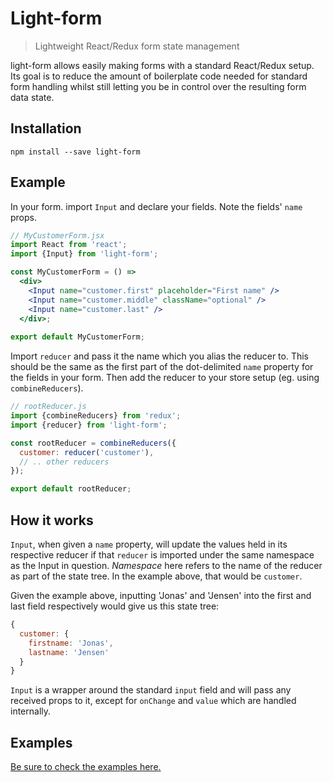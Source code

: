 Light-form
=========================
> Lightweight React/Redux form state management

light-form allows easily making forms with a standard React/Redux setup. 
Its goal is to reduce the amount of boilerplate code needed for standard form
handling whilst still letting you be in control over the resulting form data state.

## Installation
```
npm install --save light-form  
```

## Example
In your form. import `Input` and declare your fields. Note the fields' `name` props.
```jsx harmony
// MyCustomerForm.jsx
import React from 'react';
import {Input} from 'light-form';

const MyCustomerForm = () =>
  <div>
    <Input name="customer.first" placeholder="First name" />
    <Input name="customer.middle" className="optional" />
    <Input name="customer.last" />
  </div>;
    
export default MyCustomerForm;
```

Import `reducer` and pass it the name which you alias the reducer to. This should be the same
as the first part of the dot-delimited `name` property for the fields in your form.
Then add the reducer to your store setup (eg. using ``combineReducers``).
```jsx harmony
// rootReducer.js
import {combineReducers} from 'redux';
import {reducer} from 'light-form';

const rootReducer = combineReducers({
  customer: reducer('customer'),
  // .. other reducers
});

export default rootReducer;
```

## How it works
`Input`, when given a `name` property, will update the values held in its respective reducer if that 
`reducer` is imported under the same namespace as the Input in question. *Namespace* here refers 
to the name of the reducer as part of the state tree. In the example above, that would be `customer`.

Given the example above, inputting 'Jonas' and 'Jensen' into the first and last field respectively
would give us this state tree:
```js
{
  customer: {
    firstname: 'Jonas',
    lastname: 'Jensen'
  }
}
```
 
`Input` is a wrapper around the standard ``input`` field and will pass any received props to it, 
except for `onChange` and `value` which are handled internally.

## Examples
[Be sure to check the examples here.](https://github.com/j0nas/light-form/tree/master/examples)